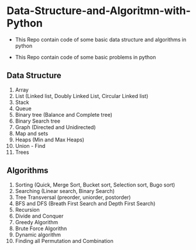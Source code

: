# Data-Structure-and-Algoritmn-with-Python

- This Repo contain code of some basic data structure and algorithms in python

- This Repo contain code of some basic problems in python

## Data Structure

1. Array
2. List (Linked list, Doubly Linked List, Circular Linked list)
3. Stack
4. Queue
5. Binary tree (Balance and Complete tree)
6. Binary Search tree
7. Graph (Directed and Unidirected)
8. Map and sets
9. Heaps (Min and Max Heaps)
10. Union - Find
11. Trees

## Algorithms

1. Sorting (Quick, Merge Sort, Bucket sort, Selection sort, Bugo sort)
2. Searching (Linear search, Binary Search)
3. Tree Transversal (preorder, uniorder, postorder)
4. BFS and DFS (Breath First Search and Depth First Search)
5. Recursion
6. Divide and Conquer
7. Greedy Algorithm
8. Brute Force Algorithn
9. Dynamic algorithm
10. Finding all Permutation and Combination
